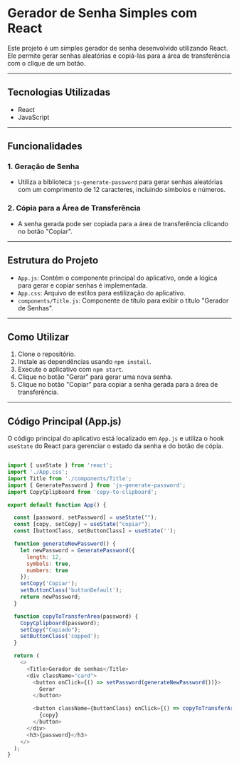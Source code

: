 # Gerador de Senha Simples com React

Este projeto é um simples gerador de senha desenvolvido utilizando React. Ele permite gerar senhas aleatórias e copiá-las para a área de transferência com o clique de um botão.

---

## Tecnologias Utilizadas
- React
- JavaScript

---

## Funcionalidades

### 1. Geração de Senha
- Utiliza a biblioteca `js-generate-password` para gerar senhas aleatórias com um comprimento de 12 caracteres, incluindo símbolos e números.

### 2. Cópia para a Área de Transferência
- A senha gerada pode ser copiada para a área de transferência clicando no botão "Copiar".

---

## Estrutura do Projeto

- `App.js`: Contém o componente principal do aplicativo, onde a lógica para gerar e copiar senhas é implementada.
- `App.css`: Arquivo de estilos para estilização do aplicativo.
- `components/Title.js`: Componente de título para exibir o título "Gerador de Senhas".

---

## Como Utilizar

1. Clone o repositório.
2. Instale as dependências usando `npm install`.
3. Execute o aplicativo com `npm start`.
4. Clique no botão "Gerar" para gerar uma nova senha.
5. Clique no botão "Copiar" para copiar a senha gerada para a área de transferência.

---

## Código Principal (App.js)

O código principal do aplicativo está localizado em `App.js` e utiliza o hook `useState` do React para gerenciar o estado da senha e do botão de cópia.

```javascript

import { useState } from 'react';
import './App.css';
import Title from './components/Title';
import { GeneratePassword } from 'js-generate-password';
import CopyCplipboard from 'copy-to-clipboard';

export default function App() {

  const [password, setPassword] = useState("");
  const [copy, setCopy] = useState("copiar");
  const [buttonClass, setButtonClass] = useState('');

  function generateNewPassword() {
    let newPassword = GeneratePassword({
      length: 12,
      symbols: true,
      numbers: true
    });
    setCopy('Copiar');
    setButtonClass('buttonDefault');
    return newPassword;
  }

  function copyToTransferArea(password) {
    CopyCplipboard(password);
    setCopy("Copiado");
    setButtonClass('copped');
  }

  return (
    <>
      <Title>Gerador de senhas</Title>
      <div className="card">
        <button onClick={() => setPassword(generateNewPassword())}>
          Gerar
        </button>

        <button className={buttonClass} onClick={() => copyToTransferArea(password)}>
          {copy}
        </button>
      </div>
      <h3>{password}</h3>
    </>
  );
}




